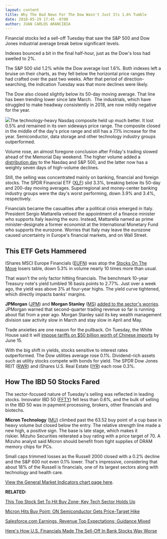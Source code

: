 ```yaml
---
layout: content
title: Why The Bad News For The Dow Wasn't Just Its 1.6% Tumble
date: 2018-05-29 17:45 -0700
author: JUAN CARLOS ARANCIBIA
---
```






Financial stocks led a sell-off Tuesday that saw the S&P 500 and Dow Jones industrial average break below significant levels.




Indexes bounced a bit in the final half-hour, just as the Dow's loss had swelled to 2%.


The S&P 500 slid 1.2% while the Dow average lost 1.6%. Both indexes left a bruise on their charts, as they fell below the horizontal price ranges they had crafted over the past two weeks. After that period of direction-searching, the indication Tuesday was that more declines were likely.


The Dow also closed slightly below its 50-day moving average. That line has been trending lower since late March.  The industrials, which have struggled to make headway consistently in 2018, are now mildly negative for the year.


![](https://www.investors.com/wp-content/uploads/2018/05/MP_05291818-256x300.jpg)The technology-heavy Nasdaq composite held up much better. It lost 0.5% and remained in its own sideways price range. The composite closed in the middle of the day's price range and still has a 7.1% increase for the year. Semiconductor, data storage and other technology industry groups outperformed.


Volume rose, an almost foregone conclusion after Friday's trading slowed ahead of the Memorial Day weekend. The higher volume added a [distribution day](http://www.investors.com/ibd-university/market-timing/market-tops/) to the Nasdaq and S&P 500, and the latter now has a weighty seven days of high-volume declines.


Still, the selling was concentrated mainly on banking, financial and foreign stocks. The SPDR Financial ETF ([XLF](https://research.investors.com/quote.aspx?symbol=XLF)) slid 3.3%, breaking below its 50-day and 200-day moving averages. Superregional and money-center banking industry groups were the day's worst performing, down 3.9% and 3.4%, respectively.


Financials became the casualties after a political crisis emerged in Italy. President Sergio Mattarella vetoed the appointment of a finance minister who supports Italy leaving the euro. Instead, Mattarella named as prime minister-designate a former economist at the International Monetary Fund who supports the eurozone. Worries that Italy may leave the eurozone caused uncertainty in Europe's financial markets, and on Wall Street.


This ETF Gets Hammered
----------------------


IShares MSCI Europe Financials ([EUFN](https://research.investors.com/quote.aspx?symbol=EUFN)) was atop the [Stocks On The Move](https://research.investors.com/stocksonthemove.aspx?stklist=up) losers table, down 5.3% in volume nearly 10 times more than usual.


That wasn't the only factor hitting financials. The benchmark 10-year Treasury note's yield tumbled 16 basis points to 2.77%. Just over a week ago, the yield was above 3% at four-year highs. The yield curve tightened, which directly impacts banks' margins.


**JPMorgan** ([JPM](https://research.investors.com/quote.aspx?symbol=JPM)) and **Morgan Stanley** ([MS](https://research.investors.com/quote.aspx?symbol=MS)) [added to the sector's worries](https://www.investors.com/news/bank-stocks-fall-italy-spain-political-turmoil-eurozone/). JPMorgan warned that second-quarter trading revenue so far is running about flat from a year ago. Morgan Stanley said its key wealth management division saw activity slow in March and stay slow in April and May.


Trade anxieties are one reason for the pullback. On Tuesday, the White House said it will [impose tariffs on $50 billion worth of Chinese imports](https://www.investors.com/news/economy/china-trade-war-donald-trump-readies-tariffs/) by June 15.


With the big shift in yields, stocks sensitive to interest rates outperformed. The Dow utilities average rose 0.1%. Dividend-rich assets such as utility stocks compete with bonds for yield. The SPDR Dow Jones REIT ([RWR](https://research.investors.com/quote.aspx?symbol=RWR)) and iShares U.S. Real Estate ([IYR](https://research.investors.com/quote.aspx?symbol=IYR)) each rose 0.3%.


How The IBD 50 Stocks Fared
---------------------------


The sector-focused nature of Tuesday's selling was reflected in leading stocks. Innovator IBD 50 ([FFTY](https://research.investors.com/quote.aspx?symbol=FFTY)) fell less than 0.6%, and the bulk of selling in the IBD 50 was in payment processing, brokers, other financials and biotechs.


**Micron Technology** ([MU](https://research.investors.com/quote.aspx?symbol=MU)) climbed past the 63.52 buy point of a cup base in heavy volume but closed below the entry. The relative strength line made a new high, a positive sign. The base is late stage, which makes it riskier. Mizuho Securities reiterated a buy rating with a price target of 70. A Mizuho analyst said Micron should benefit from tight supplies of DRAM memory chips for PCs.


Small caps trimmed losses as the Russell 2000 closed with a 0.2% decline and the S&P 600 not even 0.1% lower. That's impressive, considering that about 18% of the Russell is financials, one of its largest sectors along with technology and health care.


[View the General Market Indicators chart page here](https://www.investors.com/wp-content/uploads/2018/05/IBD2905152533GMI.pdf).


**RELATED:**


[This Top Stock Set To Hit Buy Zone; Key Tech Sector Holds Up](https://www.investors.com/market-trend/stock-market-today/dow-jones-futures-salesforce-hits-buy-micron-intel-nvidia-chip-stocks/)


[Micron Hits Buy Point; ON Semiconductor Gets Price-Target Hike](https://www.investors.com/news/technology/micron-hits-buy-point-chips/)


[Salesforce.com Earnings, Revenue Top Expectations; Guidance Mixed](https://www.investors.com/news/technology/salesforce-earnings-saas-stocks-technology/)


[Here's How U.S. Financials Made The Sell-Off In Bank Stocks Way Worse](https://www.investors.com/news/bank-stocks-fall-italy-spain-political-turmoil-eurozone/)




